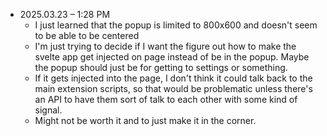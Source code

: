 - 2025.03.23 – 1:28 PM
  - I just learned that the popup is limited to 800x600 and doesn't seem to be able to be centered
  - I'm just trying to decide if I want the figure out how to make the svelte app get injected on page instead of be in the popup. Maybe the popup should just be for getting to settings or something. 
  - If it gets injected into the page, I don't think it could talk back to the main extension scripts, so that would be problematic unless there's an API to have them sort of talk to each other with some kind of signal.
  - Might not be worth it and to just make it in the corner.
